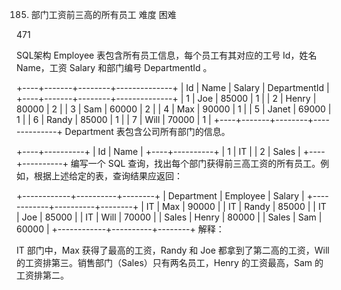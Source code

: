185. 部门工资前三高的所有员工
难度
困难

471





SQL架构
Employee 表包含所有员工信息，每个员工有其对应的工号 Id，姓名 Name，工资 Salary 和部门编号 DepartmentId 。

+----+-------+--------+--------------+
| Id | Name  | Salary | DepartmentId |
+----+-------+--------+--------------+
| 1  | Joe   | 85000  | 1            |
| 2  | Henry | 80000  | 2            |
| 3  | Sam   | 60000  | 2            |
| 4  | Max   | 90000  | 1            |
| 5  | Janet | 69000  | 1            |
| 6  | Randy | 85000  | 1            |
| 7  | Will  | 70000  | 1            |
+----+-------+--------+--------------+
Department 表包含公司所有部门的信息。

+----+----------+
| Id | Name     |
+----+----------+
| 1  | IT       |
| 2  | Sales    |
+----+----------+
编写一个 SQL 查询，找出每个部门获得前三高工资的所有员工。例如，根据上述给定的表，查询结果应返回：

+------------+----------+--------+
| Department | Employee | Salary |
+------------+----------+--------+
| IT         | Max      | 90000  |
| IT         | Randy    | 85000  |
| IT         | Joe      | 85000  |
| IT         | Will     | 70000  |
| Sales      | Henry    | 80000  |
| Sales      | Sam      | 60000  |
+------------+----------+--------+
解释：

IT 部门中，Max 获得了最高的工资，Randy 和 Joe 都拿到了第二高的工资，Will 的工资排第三。销售部门（Sales）只有两名员工，Henry 的工资最高，Sam 的工资排第二。

